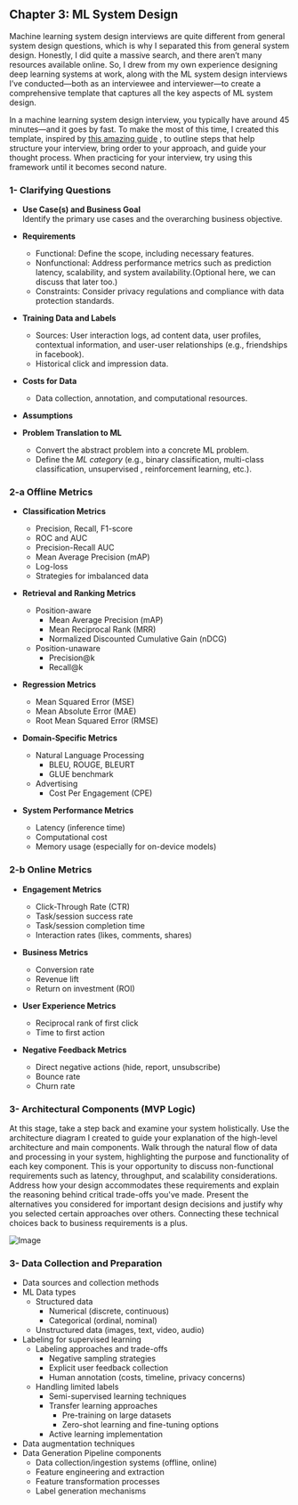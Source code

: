 ## Chapter 3: ML System Design
Machine learning system design interviews are quite different from general system design questions, which is why I separated this from general system design. Honestly, I did quite a massive search, and there aren’t many resources available online. So, I drew from my own experience designing deep learning systems at work, along with the ML system design interviews I’ve conducted—both as an interviewee and interviewer—to create a comprehensive template that captures all the key aspects of ML system design.

In a machine learning system design interview, you typically have around 45 minutes—and it goes by fast. To make the most of this time, I created this template, inspired by [this amazing guide](https://github.com/alirezadir/Machine-Learning-Interviews/blob/main/src/MLSD/ml-system-design.md) , to outline steps that help structure your interview, bring order to your approach, and guide your thought process. When practicing for your interview, try using this framework until it becomes second nature.

### 1- Clarifying Questions

- **Use Case(s) and Business Goal**  
  Identify the primary use cases and the overarching business objective.  

- **Requirements**  
  - Functional: Define the scope, including necessary features.  
  - Nonfunctional: Address performance metrics such as prediction latency, scalability, and system availability.(Optional here, we can discuss that later too.)
  - Constraints: Consider privacy regulations and compliance with data protection standards.  

- **Training Data and Labels**  
  - Sources: User interaction logs, ad content data, user profiles, contextual information, and user-user relationships (e.g., friendships in facebook).  
  - Historical click and impression data.  

- **Costs for Data**  
  - Data collection, annotation, and computational resources.  

- **Assumptions**  

- **Problem Translation to ML**  
  - Convert the abstract problem into a concrete ML problem.  
  - Define the *ML category* (e.g., binary classification, multi-class classification, unsupervised , reinforcement learning, etc.). 

### 2-a Offline Metrics
* **Classification Metrics**
  * Precision, Recall, F1-score
  * ROC and AUC
  * Precision-Recall AUC
  * Mean Average Precision (mAP)
  * Log-loss
  * Strategies for imbalanced data
    
* **Retrieval and Ranking Metrics**
  * Position-aware
    * Mean Average Precision (mAP)
    * Mean Reciprocal Rank (MRR)
    * Normalized Discounted Cumulative Gain (nDCG)
  * Position-unaware
    * Precision@k
    * Recall@k
    
* **Regression Metrics**
  * Mean Squared Error (MSE)
  * Mean Absolute Error (MAE)
  * Root Mean Squared Error (RMSE)
    
* **Domain-Specific Metrics**
  * Natural Language Processing
    * BLEU, ROUGE, BLEURT
    * GLUE benchmark
  * Advertising
    * Cost Per Engagement (CPE)
    
* **System Performance Metrics**
  * Latency (inference time)
  * Computational cost
  * Memory usage (especially for on-device models)

### 2-b Online Metrics
* **Engagement Metrics**
  * Click-Through Rate (CTR)
  * Task/session success rate
  * Task/session completion time
  * Interaction rates (likes, comments, shares)
    
* **Business Metrics**
  * Conversion rate
  * Revenue lift
  * Return on investment (ROI)
    
* **User Experience Metrics**
  * Reciprocal rank of first click
  * Time to first action
    
* **Negative Feedback Metrics**
  * Direct negative actions (hide, report, unsubscribe)
  * Bounce rate
  * Churn rate

### 3- Architectural Components (MVP Logic)

At this stage, take a step back and examine your system holistically. Use the architecture diagram I created to guide your explanation of the high-level architecture and main components. Walk through the natural flow of data and processing in your system, highlighting the purpose and functionality of each key component.
This is your opportunity to discuss non-functional requirements such as latency, throughput, and scalability considerations. Address how your design accommodates these requirements and explain the reasoning behind critical trade-offs you've made.
Present the alternatives you considered for important design decisions and justify why you selected certain approaches over others. Connecting these technical choices back to business requirements is a plus.

![Image](https://github.com/user-attachments/assets/8be6dbb4-0675-4825-9840-80ae42989b5e)


### 3- Data Collection and Preparation
* Data sources and collection methods
* ML Data types
   * Structured data
      * Numerical (discrete, continuous)
      * Categorical (ordinal, nominal)
   * Unstructured data (images, text, video, audio)
* Labeling for supervised learning
   * Labeling approaches and trade-offs
      * Negative sampling strategies
      * Explicit user feedback collection
      * Human annotation (costs, timeline, privacy concerns)
   * Handling limited labels
      * Semi-supervised learning techniques
      * Transfer learning approaches
         * Pre-training on large datasets
         * Zero-shot learning and fine-tuning options
      * Active learning implementation
* Data augmentation techniques
* Data Generation Pipeline components
   * Data collection/ingestion systems (offline, online)
   * Feature engineering and extraction
   * Feature transformation processes
   * Label generation mechanisms

